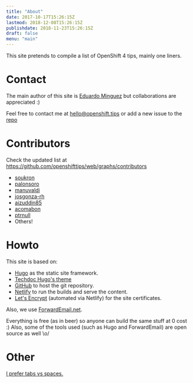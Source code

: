 ```yaml
---
title: "About"
date: 2017-10-17T15:26:15Z
lastmod: 2018-12-08T15:26:15Z
publishdate: 2018-11-23T15:26:15Z
draft: false
menu: "main"
---
```


This site pretends to compile a list of OpenShift 4 tips, mainly one liners.

# Contact

The main author of this site is [Eduardo Minguez](https://www.eduardominguez.es) but
collaborations are appreciated :)

Feel free to contact me at <hello@openshift.tips> or add a new issue to the
[repo](https://github.com/openshifttips/web/issues/new)

# Contributors

Check the updated list at <https://github.com/openshifttips/web/graphs/contributors>

- [soukron](https://github.com/openshifttips/web/commits?author=soukron)
- [palonsoro](https://github.com/openshifttips/web/commits?author=palonsoro)
- [manuvaldi](https://github.com/openshifttips/web/commits?author=manuvaldi)
- [josgonza-rh](https://github.com/openshifttips/web/commits?author=josgonza-rh)
- [aizuddin85](https://github.com/openshifttips/web/commits?author=aizuddin85)
- [acomabon](https://github.com/openshifttips/web/commits?author=acomabon)
- [ptrnull](https://github.com/openshifttips/web/commits?author=ptrnull)
- Others!

# Howto

This site is based on:

- [Hugo](https://gohugo.io) as the static site framework.
- [Techdoc Hugo's theme](https://themes.gohugo.io/hugo-theme-techdoc/)
- [GitHub](https://github.com/openshifttips/web) to host the git repository.
- [Netlify](https://www.netlify.com) to run the builds and serve the content.
- [Let's Encrypt](https://letsencrypt.org) (automated via Netlify) for the site certificates.

Also, we use [ForwardEmail.net](https://forwardemail.net/).

Everything is free (as in beer) so anyone can build the same stuff at 0 cost :)
Also, some of the tools used (such as Hugo and ForwardEmail) are open source as
well \o/

# Other

[I prefer tabs vs spaces.](https://www.reddit.com/r/javascript/comments/c8drjo/nobody_talks_about_the_real_reason_to_use_tabs/)
